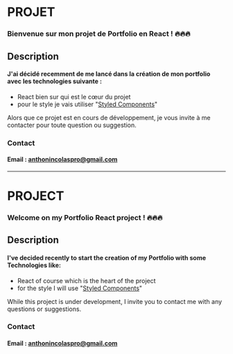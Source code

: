 # PROJET
### Bienvenue sur mon projet de Portfolio en React ! 🔥🔥🔥


## Description
#### J'ai décidé recemment de me lancé dans la création de mon portfolio avec les technologies suivante :
* React bien sur qui est le cœur du projet
* pour le style je vais utiliser "[Styled Components](https://styled-components.com/)"

Alors que ce projet est en cours de développement, je vous invite à me contacter pour toute question ou suggestion.
### Contact
#### Email : anthonincolaspro@gmail.com


___

# PROJECT
### Welcome on my Portfolio React project ! 🔥🔥🔥


## Description
#### I've decided recently to start the creation of my Portfolio with some Technologies like:
* React of course which is the heart of the project
* for the style I will use "[Styled Components](https://styled-components.com/)"

While this project is under development, I invite you to contact me with any questions or suggestions.
### Contact
#### Email : anthonincolaspro@gmail.com

